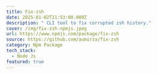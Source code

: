 ```yaml
---
title: Fix-zsh
date: 2025-01-02T21:53:00.000Z
description: " CLI tool to fix corrupted zsh history."
cover: /img/fix-zsh-npmjs.jpeg
url: https://www.npmjs.com/package/fix-zsh
source: https://github.com/aumirza/fix-zsh
category: Npm Package
tech_stack:
  - Node Js
featured: true
---
```

